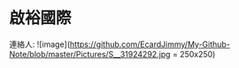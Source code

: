 # 啟裕國際
連絡人:
![image](https://github.com/EcardJimmy/My-Github-Note/blob/master/Pictures/S__31924292.jpg = 250x250)
